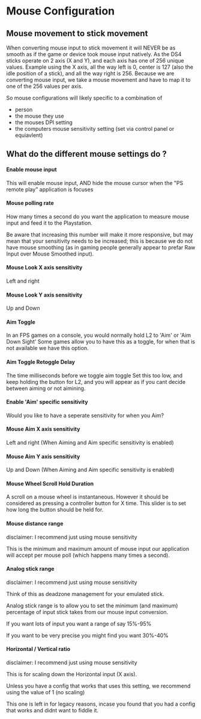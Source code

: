 # Mouse Configuration


## Mouse movement to stick movement
When converting mouse input to stick movement it will NEVER be as smooth as if the game or device took mouse input natively. As the DS4 sticks operate on 2 axis (X and Y), and each axis has one of 256 unique values. Example using the X axis, all the way left is 0, center is 127 (also the idle position of a stick), and all the way right is 256. Because we are converting mouse input, we take a mouse movement and have to map it to one of the 256 values per axis.

So mouse configurations will likely specific to a combination of 
* person 
* the mouse they use
* the mouses DPI setting
* the computers mouse sensitivity setting (set via control panel or equiavlent)


## What do the different mouse settings do ?


#### Enable mouse input
This will enable mouse input, AND hide the mouse cursor when the "PS remote play" application is focuses


#### Mouse polling rate 
How many times a second do you want the application to measure mouse input and feed it to the Playstation.
  
Be aware that increasing this number will make it more responsive, but may mean that your sensitivity needs to be increased; this is because we do not have mouse smoothing (as in gaming people generally appear to prefar Raw Input over Mouse Smoothed input).


#### Mouse Look X axis sensitivity
Left and right


#### Mouse Look Y axis sensitivity
Up and Down


#### Aim Toggle
In an FPS games on a console, you would normally hold L2 to 'Aim' or 'Aim Down Sight'
Some games allow you to have this as a toggle, for when that is not available we have this option.


#### Aim Toggle Retoggle Delay 
The time milliseconds before we toggle aim toggle
Set this too low, and keep holding the button for L2, and you will appear as if you cant decide between aiming or not aimining.


#### Enable 'Aim' specific sensitivity
Would you like to have a seperate sensitivity for when you Aim?


#### Mouse Aim X axis sensitivity
Left and right (When Aiming and Aim specific sensitivity is enabled)


#### Mouse Aim Y axis sensitivity
Up and Down (When Aiming and Aim specific sensitivity is enabled)


#### Mouse Wheel Scroll Hold Duration
A scroll on a mouse wheel is instantaneous. However it should be considered as pressing a controller button for X time. This slider is to set how long the button should be held for.


#### Mouse distance range
disclaimer: I recommend just using mouse sensitivity

This is the minimum and maximum amount of mouse input our application will accept per mouse poll (which happens many times a second).


#### Analog stick range
disclaimer: I recommend just using mouse sensitivity

Think of this as deadzone management for your emulated stick.

Analog stick range is to allow you to set the minimum (and maximum) percentage of input stick takes from our mouse input conversion.

If you want lots of input you want a range of say 15%-95%

If you want to be very precise you might find you want 30%-40%


#### Horizontal / Vertical ratio
disclaimer: I recommend just using mouse sensitivity

This is for scaling down the Horizontal input (X axis).

Unless you have a config that works that uses this setting, we recommend using the value of 1 (no scaling)

This one is left in for legacy reasons, incase you found that you had a config that works and didnt want to fiddle it.
